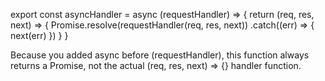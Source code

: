 export const asyncHandler = async (requestHandler) => {
    return (req, res, next) => {
        Promise.resolve(requestHandler(req, res, next))
            .catch((err) => {
                next(err)
            })
    }
}

Because you added async before (requestHandler), this function always returns a Promise, not the actual (req, res, next) => {} handler function.